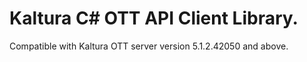 # Kaltura C# OTT API Client Library.
Compatible with Kaltura OTT server version 5.1.2.42050 and above.
